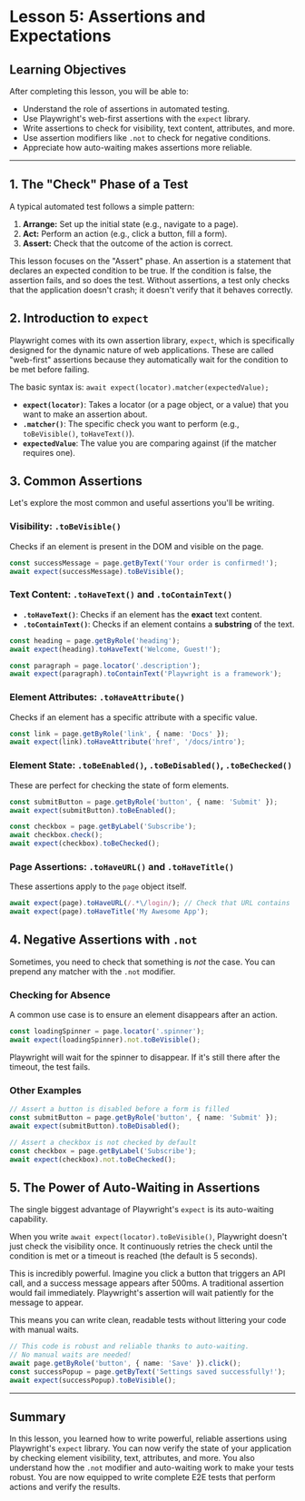 # Lesson 5: Assertions and Expectations

## Learning Objectives
After completing this lesson, you will be able to:
- Understand the role of assertions in automated testing.
- Use Playwright's web-first assertions with the `expect` library.
- Write assertions to check for visibility, text content, attributes, and more.
- Use assertion modifiers like `.not` to check for negative conditions.
- Appreciate how auto-waiting makes assertions more reliable.

---

## 1. The "Check" Phase of a Test

A typical automated test follows a simple pattern:
1.  **Arrange:** Set up the initial state (e.g., navigate to a page).
2.  **Act:** Perform an action (e.g., click a button, fill a form).
3.  **Assert:** Check that the outcome of the action is correct.

This lesson focuses on the "Assert" phase. An assertion is a statement that declares an expected condition to be true. If the condition is false, the assertion fails, and so does the test. Without assertions, a test only checks that the application doesn't crash; it doesn't verify that it behaves correctly.

## 2. Introduction to `expect`

Playwright comes with its own assertion library, `expect`, which is specifically designed for the dynamic nature of web applications. These are called "web-first" assertions because they automatically wait for the condition to be met before failing.

The basic syntax is:
`await expect(locator).matcher(expectedValue);`

- **`expect(locator)`**: Takes a locator (or a page object, or a value) that you want to make an assertion about.
- **`.matcher()`**: The specific check you want to perform (e.g., `toBeVisible()`, `toHaveText()`).
- **`expectedValue`**: The value you are comparing against (if the matcher requires one).

## 3. Common Assertions

Let's explore the most common and useful assertions you'll be writing.

### Visibility: `.toBeVisible()`
Checks if an element is present in the DOM and visible on the page.

```typescript
const successMessage = page.getByText('Your order is confirmed!');
await expect(successMessage).toBeVisible();
```

### Text Content: `.toHaveText()` and `.toContainText()`
- **`.toHaveText()`**: Checks if an element has the **exact** text content.
- **`.toContainText()`**: Checks if an element contains a **substring** of the text.

```typescript
const heading = page.getByRole('heading');
await expect(heading).toHaveText('Welcome, Guest!');

const paragraph = page.locator('.description');
await expect(paragraph).toContainText('Playwright is a framework');
```

### Element Attributes: `.toHaveAttribute()`
Checks if an element has a specific attribute with a specific value.

```typescript
const link = page.getByRole('link', { name: 'Docs' });
await expect(link).toHaveAttribute('href', '/docs/intro');
```

### Element State: `.toBeEnabled()`, `.toBeDisabled()`, `.toBeChecked()`
These are perfect for checking the state of form elements.

```typescript
const submitButton = page.getByRole('button', { name: 'Submit' });
await expect(submitButton).toBeEnabled();

const checkbox = page.getByLabel('Subscribe');
await checkbox.check();
await expect(checkbox).toBeChecked();
```

### Page Assertions: `.toHaveURL()` and `.toHaveTitle()`
These assertions apply to the `page` object itself.

```typescript
await expect(page).toHaveURL(/.*\/login/); // Check that URL contains '/login'
await expect(page).toHaveTitle('My Awesome App');
```

## 4. Negative Assertions with `.not`

Sometimes, you need to check that something is *not* the case. You can prepend any matcher with the `.not` modifier.

### Checking for Absence
A common use case is to ensure an element disappears after an action.

```typescript
const loadingSpinner = page.locator('.spinner');
await expect(loadingSpinner).not.toBeVisible();
```
Playwright will wait for the spinner to disappear. If it's still there after the timeout, the test fails.

### Other Examples
```typescript
// Assert a button is disabled before a form is filled
const submitButton = page.getByRole('button', { name: 'Submit' });
await expect(submitButton).toBeDisabled();

// Assert a checkbox is not checked by default
const checkbox = page.getByLabel('Subscribe');
await expect(checkbox).not.toBeChecked();
```

## 5. The Power of Auto-Waiting in Assertions

The single biggest advantage of Playwright's `expect` is its auto-waiting capability.

When you write `await expect(locator).toBeVisible()`, Playwright doesn't just check the visibility once. It continuously retries the check until the condition is met or a timeout is reached (the default is 5 seconds).

This is incredibly powerful. Imagine you click a button that triggers an API call, and a success message appears after 500ms. A traditional assertion would fail immediately. Playwright's assertion will wait patiently for the message to appear.

This means you can write clean, readable tests without littering your code with manual waits.

```typescript
// This code is robust and reliable thanks to auto-waiting.
// No manual waits are needed!
await page.getByRole('button', { name: 'Save' }).click();
const successPopup = page.getByText('Settings saved successfully!');
await expect(successPopup).toBeVisible();
```

---

## Summary

In this lesson, you learned how to write powerful, reliable assertions using Playwright's `expect` library. You can now verify the state of your application by checking element visibility, text, attributes, and more. You also understand how the `.not` modifier and auto-waiting work to make your tests robust. You are now equipped to write complete E2E tests that perform actions and verify the results.